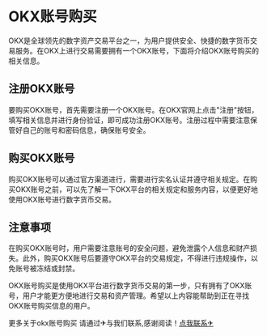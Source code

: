 # OKX账号购买

OKX是全球领先的数字资产交易平台之一，为用户提供安全、快捷的数字货币交易服务。在OKX上进行交易需要拥有一个OKX账号，下面将介绍OKX账号购买的相关信息。

## 注册OKX账号

要购买OKX账号，首先需要注册一个OKX账号。在OKX官网上点击"注册"按钮，填写相关信息并进行身份验证，即可成功注册OKX账号。注册过程中需要注意保管好自己的账号和密码信息，确保账号安全。

## 购买OKX账号

购买OKX账号可以通过官方渠道进行，需要进行实名认证并遵守相关规定。在购买OKX账号之前，可以先了解一下OKX平台的相关规定和服务内容，以便更好地使用OKX账号进行数字货币交易。

## 注意事项

在购买OKX账号时，用户需要注意账号的安全问题，避免泄露个人信息和财产损失。此外，购买OKX账号后要遵守OKX平台的交易规定，不得进行违规操作，以免账号被冻结或封禁。

OKX账号购买是使用OKX平台进行数字货币交易的第一步，只有拥有了OKX账号，用户才能更方便地进行交易和资产管理。希望以上内容能帮助到正在寻找OKX账号购买信息的用户。

更多关于okx账号购买 请通过✈与我们联系,感谢阅读！[点我联系✈](https://u.G208.com)